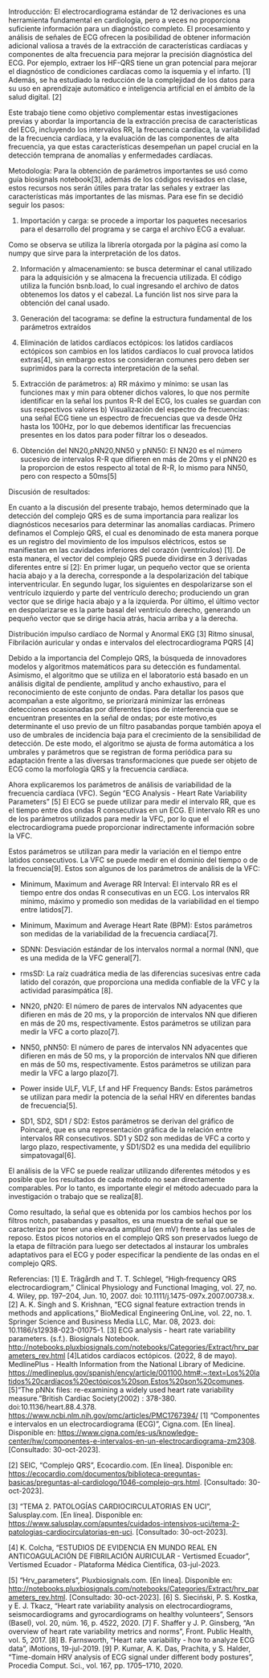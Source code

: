 Introducción:
El electrocardiograma estándar de 12 derivaciones es una herramienta fundamental en cardiología, pero a veces no proporciona suficiente información para un diagnóstico completo. El procesamiento y análisis de señales de ECG ofrecen la posibilidad de obtener información adicional valiosa a través de la extracción de características cardíacas y componentes de alta frecuencia para mejorar la precisión diagnóstica del ECG. Por ejemplo, extraer los HF-QRS tiene un gran potencial para mejorar el diagnóstico de condiciones cardíacas como la isquemia y el infarto. [1] Además, se ha estudiado la reducción de la complejidad de los datos para su uso en aprendizaje automático e inteligencia artificial en el ámbito de la salud digital. [2]

Este trabajo tiene como objetivo complementar estas investigaciones previas y abordar la importancia de la extracción precisa de características del ECG, incluyendo los intervalos RR, la frecuencia cardíaca, la variabilidad de la frecuencia cardíaca, y la evaluación de las componentes de alta frecuencia, ya que estas características desempeñan un papel crucial en la detección temprana de anomalías y enfermedades cardíacas.

Metodología:
Para la obtención de parámetros importantes se usó como guía biosignals notebook[3], además de los códigos revisados en clase, estos recursos nos serán útiles para tratar las señales y extraer las características más importantes de las mismas. Para ese fin se decidió seguir los pasos:
1. Importación y carga: se procede a importar los paquetes necesarios para el desarrollo del programa y se carga el archivo ECG a evaluar.

Como se observa se utiliza la librería otorgada por la página así como la numpy que sirve para la interpretación de los datos.

2. Información y almacenamiento: se busca determinar el canal utilizado para la adquisición y se almacena la frecuencia utilizada. El código utiliza la función bsnb.load, lo cual ingresando el archivo de datos obtenemos los datos y el cabezal.
  La función list nos sirve para la obtención del canal usado.

3. Generación del tacograma:  se define la estructura fundamental de los parámetros extraídos
4. Eliminación de latidos cardíacos ectópicos: los latidos cardíacos ectópicos son cambios en los latidos cardíacos lo cual provoca latidos extras[4], sin embargo estos se consideran comunes pero deben ser suprimidos para la correcta interpretación de la señal.

5. Extracción de parámetros:
  a) RR máximo y mínimo: se usan las funciones max y min para obtener dichos valores, lo que nos permite identificar en la señal los puntos R-R del ECG, los cuales se guardan con sus respectivos valores
b) Visualización del espectro de frecuencias: una señal ECG tiene un espectro de frecuencias que va desde 0Hz hasta los 100Hz, por lo que debemos identificar las frecuencias presentes en los datos para poder filtrar los o deseados.

6. Obtención del NN20,pNN20,NN50 y pNN50: El NN20 es el número sucesivo de intervalos R-R que difieren en más de 20ms y el pNN20 es la proporcion de estos respecto al total de R-R, lo mismo para NN50, pero con respecto a 50ms[5]


Discusión de resultados:

En cuanto a la discusión del presente trabajo, hemos determinado que la detección del complejo QRS es de suma importancia para realizar los diagnósticos necesarios para determinar las anomalías cardiacas. Primero definamos el Complejo QRS, el cual es denominado de esta manera porque es un registro del movimiento de los impulsos eléctricos, estos se manifiestan en las cavidades inferiores del corazón (ventrículos) [1]. De esta manera, el vector del complejo QRS puede dividirse en 3 derivadas diferentes entre sí [2]:
En primer lugar, un pequeño vector que se orienta hacia abajo y a la derecha, corresponde a la despolarización del tabique interventricular. En segundo lugar, los siguientes en despolarizarse son el ventrículo izquierdo y parte del ventrículo derecho; produciendo un gran vector que se dirige hacia abajo y a la izquierda. Por último, el último vector en despolarizarse es la parte basal del ventrículo derecho, generando un pequeño vector que se dirige hacia atrás, hacia arriba y a la derecha.

Distribución impulso cardíaco de Normal y Anormal EKG [3]
Ritmo sinusal, Fibrilación auricular y ondas e intervalos del electrocardiograma PQRS [4]

Debido a la importancia del Complejo QRS, la búsqueda de innovadores modelos y algoritmos matemáticos para su detección es fundamental. Asimismo, el algoritmo que se utiliza en el laboratorio está basado en un análisis digital de pendiente, amplitud y ancho exhaustivo, para el reconocimiento de este conjunto de ondas. Para detallar los pasos que acompañan a este algoritmo, se priorizará minimizar las erróneas detecciones ocasionadas por diferentes tipos de interferencia que se encuentran presentes en la señal de ondas; por este motivo,es determinante el uso previo de un filtro pasabandas porque también apoya el uso de umbrales de incidencia baja para el crecimiento de la sensibilidad de detección. De este modo, el algoritmo se ajusta de forma automática a los umbrales y parámetros que se registran de forma periódica para su adaptación frente a las diversas transformaciones que puede ser objeto de ECG como la morfología QRS y la frecuencia cardíaca.

Ahora explicaremos los parámetros de análisis de variabilidad de la frecuencia cardíaca (VFC).
Según “ECG Analysis - Heart Rate Variability Parameters” [5]
El ECG se puede utilizar para medir el intervalo RR, que es el tiempo entre dos ondas R consecutivas en un ECG. El intervalo RR es uno de los parámetros utilizados para medir la VFC, por lo que el electrocardiograma puede proporcionar indirectamente información sobre la VFC.

Estos parámetros se utilizan para medir la variación en el tiempo entre latidos consecutivos. La VFC se puede medir en el dominio del tiempo o de la frecuencia[9]. Estos son algunos de los parámetros de análisis de la VFC:

- Minimum, Maximum and Average RR Interval: El intervalo RR es el tiempo entre dos ondas R consecutivas en un ECG. Los intervalos RR mínimo, máximo y promedio son medidas de la variabilidad en el tiempo entre latidos[7].

- Minimum, Maximum and Average Heart Rate (BPM): Estos parámetros son medidas de la variabilidad de la frecuencia cardíaca[7].

- SDNN: Desviación estándar de los intervalos normal a normal (NN), que es una medida de la VFC general[7].

- rmsSD: La raíz cuadrática media de las diferencias sucesivas entre cada latido del corazón, que proporciona una medida confiable de la VFC y la actividad parasimpática [8].

- NN20, pN20: El número de pares de intervalos NN adyacentes que difieren en más de 20 ms, y la proporción de intervalos NN que difieren en más de 20 ms, respectivamente. Estos parámetros se utilizan para medir la VFC a corto plazo[7].

- NN50, pNN50: El número de pares de intervalos NN adyacentes que difieren en más de 50 ms, y la proporción de intervalos NN que difieren en más de 50 ms, respectivamente. Estos parámetros se utilizan para medir la VFC a largo plazo[7].

- Power inside ULF, VLF, Lf and HF Frequency Bands: Estos parámetros se utilizan para medir la potencia de la señal HRV en diferentes bandas de frecuencia[5].

- SD1, SD2, SD1 / SD2: Estos parámetros se derivan del gráfico de Poincaré, que es una representación gráfica de la relación entre intervalos RR consecutivos. SD1 y SD2 son medidas de VFC a corto y largo plazo, respectivamente, y SD1/SD2 es una medida del equilibrio simpatovagal[6].

El análisis de la VFC se puede realizar utilizando diferentes métodos y es posible que los resultados de cada método no sean directamente comparables. Por lo tanto, es importante elegir el método adecuado para la investigación o trabajo que se realiza[8].

Como resultado, la señal que es obtenida por los cambios hechos por los filtros notch, pasabandas y pasaltos, es una muestra de señal que se caracteriza por tener una elevada amplitud (en mV) frente a las señales de reposo. Estos picos notorios en el complejo QRS son preservados luego de la etapa de filtración para luego ser detectados al instaurar los umbrales adaptativos para el ECG y poder especificar la pendiente de las ondas en el complejo QRS.

Referencias:
[1] E. Trägårdh and T. T. Schlegel, “High‐frequency QRS electrocardiogram,” Clinical Physiology and Functional Imaging, vol. 27, no. 4. Wiley, pp. 197–204, Jun. 10, 2007. doi: 10.1111/j.1475-097x.2007.00738.x. 
[2] A. K. Singh and S. Krishnan, “ECG signal feature extraction trends in methods and applications,” BioMedical Engineering OnLine, vol. 22, no. 1. Springer Science and Business Media LLC, Mar. 08, 2023. doi: 10.1186/s12938-023-01075-1.
[3] ECG analysis - heart rate variability parameters. (s.f.). Biosignals Notebook. http://notebooks.pluxbiosignals.com/notebooks/Categories/Extract/hrv_parameters_rev.html
[4]Latidos cardíacos ectópicos. (2022, 8 de mayo). MedlinePlus - Health Information from the National Library of Medicine. https://medlineplus.gov/spanish/ency/article/001100.htm#:~:text=Los%20latidos%20cardíacos%20ectópicos%20son,Estos%20son%20comunes.
[5]“The pNNx files: re-examining a widely used heart rate variability measure.”British Cardiac Society(2002) : 378-380. doi:10.1136/heart.88.4.378.
https://www.ncbi.nlm.nih.gov/pmc/articles/PMC1767394/
[1] “Componentes e intervalos en un electrocardiograma (ECG)”, Cigna.com. [En línea]. Disponible en: https://www.cigna.com/es-us/knowledge-center/hw/componentes-e-intervalos-en-un-electrocardiograma-zm2308. [Consultado: 30-oct-2023].

[2] SEIC, “Complejo QRS”, Ecocardio.com. [En línea]. Disponible en: https://ecocardio.com/documentos/biblioteca-preguntas-basicas/preguntas-al-cardiologo/1046-complejo-qrs.html. [Consultado: 30-oct-2023].

[3] “TEMA 2. PATOLOGÍAS CARDIOCIRCULATORIAS EN UCI”, Salusplay.com. [En línea]. Disponible en: https://www.salusplay.com/apuntes/cuidados-intensivos-uci/tema-2-patologias-cardiocirculatorias-en-uci. [Consultado: 30-oct-2023].

[4] K. Colcha, “ESTUDIOS DE EVIDENCIA EN MUNDO REAL EN ANTICOAGULACIÓN DE FIBRILACIÓN AURICULAR - Vertismed Ecuador”, Vertismed Ecuador - Plataforma Médica Científica, 03-jul-2023.

[5] “Hrv_parameters”, Pluxbiosignals.com. [En línea]. Disponible en: http://notebooks.pluxbiosignals.com/notebooks/Categories/Extract/hrv_parameters_rev.html. [Consultado: 30-oct-2023].
[6] S. Sieciński, P. S. Kostka, y E. J. Tkacz, “Heart rate variability analysis on electrocardiograms, seismocardiograms and gyrocardiograms on healthy volunteers”, Sensors (Basel), vol. 20, núm. 16, p. 4522, 2020.
[7] F. Shaffer y J. P. Ginsberg, “An overview of heart rate variability metrics and norms”, Front. Public Health, vol. 5, 2017.
[8] B. Farnsworth, “Heart rate variability - how to analyze ECG data”, iMotions, 19-jul-2019.
[9] P. Kumar, A. K. Das, Prachita, y S. Halder, “Time-domain HRV analysis of ECG signal under different body postures”, Procedia Comput. Sci., vol. 167, pp. 1705–1710, 2020.



